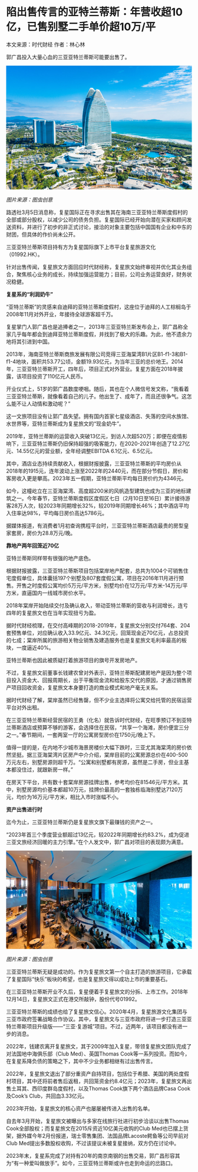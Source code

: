 # 陷出售传言的亚特兰蒂斯：年营收超10亿，已售别墅二手单价超10万/平

本文来源：时代财经 作者：林心林

郭广昌投入大量心血的三亚亚特兰蒂斯可能要出售了。

![727fbb8b00e6cff8d1e0ecdaaa3c6cc0.jpg](https://raw.githubusercontent.com/qqhsx/qqnews_image/main/2024/03/09/陷出售传言的亚特兰蒂斯：年营收超10亿，已售别墅二手单价超10万_平/727fbb8b00e6cff8d1e0ecdaaa3c6cc0.jpg)

 _图片来源：图虫创意_

路透社3月5日消息称，复星国际正在寻求出售其在海南三亚亚特兰蒂斯度假村的全部或部分股权，以减少公司的债务负担。复星国际已经开始向潜在买家和顾问发送资料，并进行了初步的非正式讨论，接洽的对象主要包括中国国有企业和中东的财团，但具体的作价尚未公开。

三亚亚特兰蒂斯项目持有方为复星国际旗下上市平台复星旅游文化（01992.HK）。

针对出售传闻，复星旅文方面回应时代财经称，复星旅文始终审视并优化其业务组合，聚焦核心业务的成长，持续加强运营能力；目前，公司业务运营良好，财务状况稳健。

**复星系的“利润奶牛”**

“亚特兰蒂斯”的灵感来自迪拜的亚特兰蒂斯度假村，这座位于迪拜的人工棕榈岛于2008年11月对外开业，年接待全球游客超千万。

复星掌门人郭广昌也是追捧者之一，2013年三亚亚特兰斯发布会上，郭广昌称全家几乎每年都会到迪拜亚特兰蒂斯度假，并找到了极大的乐趣。为此，他不遗余力地将其引进到中国。

2013年，海南亚特兰蒂斯商旅发展有限公司竞得三亚海棠湾B1片区B1-f1-3和B1-f1-4地块，面积共53.77公顷，金额19.93亿元，为当年三亚的总价地王。2014年，三亚亚特兰蒂斯开工，四年后，项目正式对外营业。复星方面在2018年披露，该项目投资了110亿元人民币。

开业仪式上，51岁的郭广昌数度哽咽。随后，其也在个人微信号发文称，“我看着三亚亚特兰蒂斯，就像看着自己的儿子。他出生了、成年了，而且还很争气。这怎么能不让人动情和激动呢？”

这一文旅项目没有让郭广昌失望。拥有国内首家七星级酒店、失落的空间水族馆、水世界等，亚特兰蒂斯成为复星旅文的“现金奶牛”。

2019年，亚特兰蒂斯的运营收入突破13亿元，到访人次超520万；即便在疫情影响下，三亚亚特兰蒂斯仍旧保持超强的吸客能力，在2020-2021年创造了12.27亿元、14.55亿元的营业额，全年经调整EBITDA
6.1亿元、6.5亿元。

其中，酒店业态持续贡献收入，根据财报披露，三亚亚特兰蒂斯的平均房价从2018年的1915元，连年波动上涨至2022年的2440元，而在部分节假日，房价和客房收入更是攀高。2023年五一假期，亚特兰蒂斯平均每日房价约为4346元。

如今，这幢屹立在三亚海棠湾、高度超200米的风帆造型建筑也成为三亚的地标建筑之一。今年春节，亚特兰蒂斯度假区度假区七日（2月10日至16日）累计接待游客28万人次，较2023年同期增长32%，较2019年同期增长46%；其中酒店平均入住率达98%，平均每日房价高达5786元。

据媒体报道，有消费者1月初查询携程平台时，三亚亚特兰蒂斯酒店最贵的房型皇家套房，房价为28.8万元/晚。

**靠地产两年回笼近70亿**

亚特兰蒂斯同样带有很强的地产底色。

根据财报披露，三亚亚特兰蒂斯项目包括棠岸地产配套，总共为1004个可销售住宅度假单位，具体囊括197个别墅及807套度假公寓，项目在2016年11月进行预售。开售之时度假公寓均价5万元/平方米，别墅均价在12万元/平方米-14万元/平方米，直逼国内一线城市房价水平。

2018年棠岸开始陆续交付及确认收入，带动亚特兰蒂斯的营收与利润增长，连亏四年的复星旅文也在当年实现扭亏为盈。

据时代财经梳理，在交付高峰期的2018-2019年，复星旅文分别交付764套、204套预售单位，对应确认收入33.9亿元、34.3亿元，回笼现金近70亿元，占总投资的七成；棠岸所属的旅游相关物业销售及建造服务也是复星旅文毛利率最高的板块，一度逼近40%。

亚特兰蒂斯也因此被质疑打着旅游项目的旗号开发房地产。

不过，复星旅文前董事长钱建农曾对外表示，亚特兰蒂斯配建房地产是因为整个项目投入资金大、回报周期长，出于平衡现金流和给股东交代的原因，才通过销售房产项目回收资金，复星旅文本身要打造的商业模式和地产毫无关系。

据时代财经了解，棠岸虽然已经售罄，但不少业主选择将公寓交给托管的民宿运营平台对外出租。

在三亚亚特兰蒂斯经营民宿的王勇（化名）就告诉时代财经，在旺季预订不到亚特兰蒂斯酒店或预算不够的游客，会选择住在民宿，“共享一个海滩，房价便宜三分之一。”春节期间，一套两室一厅的公寓房型房价在1750元/晚上下。

值得一提的是，在内地不少城市海景房楼价大幅下跌时，三亚尤其海棠湾的房价依然坚挺。据三亚海棠湾片区房产中介介绍，棠岸目前的公寓房源总价在400-500万元左右，别墅房源则超千万。“公寓和别墅都有房源，虽然是二手房，但业主基本都没住过，就跟新房一样。”

在房天下平台，共有数十套棠岸房源挂牌出售，参考均价在81546元/平方米。其中，别墅房源均价基本都超10万元，挂牌价最高的一套独栋临海别墅达7120万元，均价为16万元/平方米，相比入市时涨幅不小。

**资产出售进行时**

迄今为止，三亚亚特兰蒂斯仍是复星旅文旗下最赚钱的资产之一。

“2023年首三个季度营业额超过13亿元，较2022年同期增长约83.2%，成为促进三亚文旅经济回暖的主力引擎。”在个人发文中，郭广昌对项目的表现颇为满意。

![584e463988b64362e2147508b7a5de8d.jpg](https://raw.githubusercontent.com/qqhsx/qqnews_image/main/2024/03/09/陷出售传言的亚特兰蒂斯：年营收超10亿，已售别墅二手单价超10万_平/584e463988b64362e2147508b7a5de8d.jpg)

_图片来源：图虫创意_

三亚亚特兰蒂斯无疑是成功的。作为复星旅文第一个自主打造的旅游项目，它承载了复星国际“快乐”板块的希望，也是复星旅文得以成功上市的重要基石。

在三亚亚特兰蒂斯开业不久后，复星便着手复星旅文的分拆、上市工作。2018年12月14日，复星旅文正式在港交所敲钟，股份代号01992。

三亚亚特兰蒂斯的成绩也给了复星旅文信心。2020年4月，复星旅游文化集团与三亚市政府签署战略合作协议。其中，复星旅文与三亚市政府将进一步打造三亚亚特兰蒂斯项目升级版——“三亚·复游城”项目。不过，近两年，该项目都没有进一步的消息。

2022年，钱建农离开复星旅文，其于2009年加入复星，带领复星旅文团队完成了对法国地中海俱乐部（Club Med）、英国Thomas
Cook等一系列投资。而如今，在复星系降负债的策略之下，其中不少业务都相继有过出售传言。

2022年，复星旅文退出了部分重资产自持项目，包括位于希腊、美国的两处度假村项目，其中还将前者售后返租，共回笼资金约8.4亿元；2023年，复星旅文再出售土耳其、西印度群岛度假村，以及Thomas
Cook旗下两个酒店品牌Casa Cook及Cook’s Club，共回血3.33亿元。

2023年开始，复星旅文的核心资产也屡屡被传进入出售的名单。

自去年3月开始，复星旅文被曝出与多家在线旅行社进行初步洽谈以出售Thomas Cook全部股权；而复星旅文在2015斥资近10亿美元收购的Club
Med也已摆上货架，据外媒今年2月份报道，瑞士零售集团、法国品牌Lacoste鳄鱼等公司早前对Club
Med提出多数股权收购，不过该提议未被复星接纳，双方仍在讨论中。

2023年末，复星系完成了对持有20年的南京南钢的出售交易，郭广昌形容其为“有一种爱叫做放手”。如今，三亚亚特兰蒂斯或许也走到命运的岔路口。

